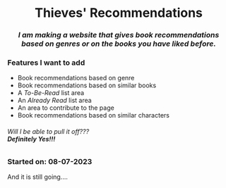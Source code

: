 <h1 align = middle font color : #540b0e><b> Thieves' Recommendations </b></h1>

<h3 align = center><i> I am making a website that gives book recommendations based on genres or on the books you have liked before. </i> </h3>

<h3 align = left> <b> Features I want to add </b></h3>
<ul>
  <li>Book recommendations based on genre</li>
  <li>Book recommendations based on similar books</li>
  <li>A <i>To-Be-Read</i> list area</li>
  <li>An <i>Already Read</i> list area</li>
  <li>An area to contribute to the page</li>
  <li>Book recommendations based on similar characters</li>
</ul>


<h6><i>Will I be able to pull it off???</i> <br>
  <b> Definitely Yes!!!</b>
</h6>

<h3> Started on: 08-07-2023</h3> 
And it is still going....
